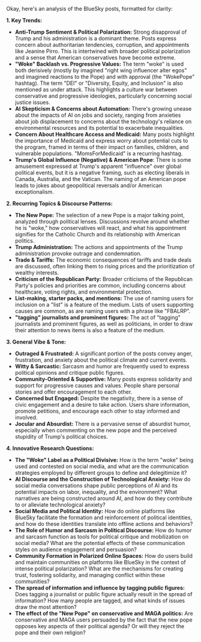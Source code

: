 Okay, here's an analysis of the BlueSky posts, formatted for clarity:

**1. Key Trends:**

*   **Anti-Trump Sentiment & Political Polarization:** Strong disapproval of Trump and his administration is a dominant theme.  Posts express concern about authoritarian tendencies, corruption, and appointments like Jeanine Pirro.  This is intertwined with broader political polarization and a sense that American conservatives have become extreme.
*   **"Woke" Backlash vs. Progressive Values:** The term "woke" is used both derisively (mostly by imagined "right wing influencer alter egos" and imagined reactions to the Pope) and with approval (the "WokePope" hashtag). The term "DEI" or "Diversity, Equity, and Inclusion" is also mentioned as under attack. This highlights a culture war between conservative and progressive ideologies, particularly concerning social justice issues.
*   **AI Skepticism & Concerns about Automation:** There's growing unease about the impacts of AI on jobs and society, ranging from anxieties about job displacement to concerns about the technology's reliance on environmental resources and its potential to exacerbate inequalities.
*   **Concern About Healthcare Access and Medicaid:** Many posts highlight the importance of Medicaid and express worry about potential cuts to the program, framed in terms of their impact on families, children, and vulnerable populations. "MomsForMedicaid" is a recurring hashtag.
*   **Trump's Global Influence (Negative) & American Pope**: There is some amusement expressed at Trump's apparent "influence" over global political events, but it is a negative framing, such as electing liberals in Canada, Australia, and the Vatican. The naming of an American pope leads to jokes about geopolitical reversals and/or American exceptionalism.

**2. Recurring Topics & Discourse Patterns:**

*   **The New Pope:** The selection of a new Pope is a major talking point, analyzed through political lenses. Discussions revolve around whether he is "woke," how conservatives will react, and what his appointment signifies for the Catholic Church and its relationship with American politics.
*   **Trump Administration:** The actions and appointments of the Trump administration provoke outrage and condemnation.
*   **Trade & Tariffs:** The economic consequences of tariffs and trade deals are discussed, often linking them to rising prices and the prioritization of wealthy interests.
*   **Criticism of the Republican Party:** Broader criticisms of the Republican Party's policies and priorities are common, including concerns about healthcare, voting rights, and environmental protection.
*   **List-making, starter packs, and mentions:** The use of naming users for inclusion on a "list" is a feature of the medium. Lists of users supporting causes are common, as are naming users with a phrase like "FBALRP".
*   **"tagging" journalists and prominent figures:** The act of "tagging" journalists and prominent figures, as well as politicians, in order to draw their attention to news items is also a feature of the medium.

**3. General Vibe & Tone:**

*   **Outraged & Frustrated:** A significant portion of the posts convey anger, frustration, and anxiety about the political climate and current events.
*   **Witty & Sarcastic:** Sarcasm and humor are frequently used to express political opinions and critique public figures.
*   **Community-Oriented & Supportive:** Many posts express solidarity and support for progressive causes and values. People share personal stories and offer encouragement to each other.
*   **Concerned but Engaged:** Despite the negativity, there is a sense of civic engagement and a desire to take action. Users share information, promote petitions, and encourage each other to stay informed and involved.
*   **Jocular and Absurdist:** There is a pervasive sense of absurdist humor, especially when commenting on the new pope and the perceived stupidity of Trump's political choices.

**4. Innovative Research Questions:**

*   **The "Woke" Label as a Political Divisive:** How is the term "woke" being used and contested on social media, and what are the communication strategies employed by different groups to define and delegitimize it?
*   **AI Discourse and the Construction of Technological Anxiety:** How do social media conversations shape public perceptions of AI and its potential impacts on labor, inequality, and the environment? What narratives are being constructed around AI, and how do they contribute to or alleviate technological anxiety?
*   **Social Media and Political Identity:** How do online platforms like BlueSky facilitate the formation and reinforcement of political identities, and how do these identities translate into offline actions and behaviors?
*   **The Role of Humor and Sarcasm in Political Discourse:** How do humor and sarcasm function as tools for political critique and mobilization on social media? What are the potential effects of these communication styles on audience engagement and persuasion?
*   **Community Formation in Polarized Online Spaces:** How do users build and maintain communities on platforms like BlueSky in the context of intense political polarization? What are the mechanisms for creating trust, fostering solidarity, and managing conflict within these communities?
*   **The spread of information and influence by tagging public figures:** Does tagging a journalist or public figure actually result in the spread of information? How many people are tagged, and what kinds of issues draw the most attention?
*   **The effect of the "New Pope" on conservative and MAGA politics:** Are conservative and MAGA users persuaded by the fact that the new pope opposes key aspects of their political agenda? Or will they reject the pope and their own religion?

